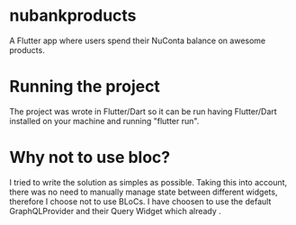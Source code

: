 # nubankproducts

A Flutter app where users spend their NuConta balance on awesome products.

# Running the project
The project was wrote in Flutter/Dart so it can be run having Flutter/Dart installed on your machine and running "flutter run".

# Why not to use bloc?
I tried to write the solution as simples as possible. Taking this into account, there was no need to manually manage state between different widgets, therefore I choose not to use BLoCs. I have choosen to use the default GraphQLProvider and their Query Widget which already . 


